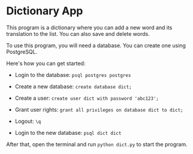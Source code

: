# Dictionary App

This program is a dictionary where you can add a new word and its translation to the list. You can also save and delete words.

To use this program, you will need a database. You can create one using PostgreSQL.

Here's how you can get started:
- Login to the database: `psql postgres postgres`
- Create a new database: `create database dict;`
- Create a user: `create user dict with password 'abc123';`
- Grant user rights: `grant all privileges on database dict to dict;`
- Logout: `\q`

- Login to the new database: `psql dict dict`

After that, open the terminal and run `python dict.py` to start the program.